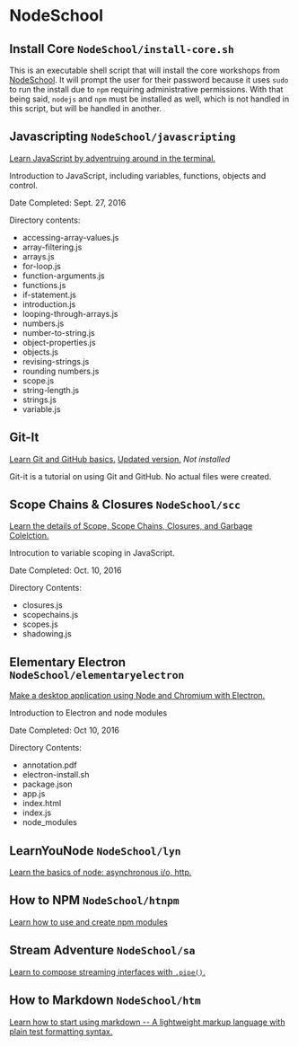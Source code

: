 # NodeSchool
## Install Core `NodeSchool/install-core.sh`
This is an executable shell script that will install the core workshops from [NodeSchool](http://nodeschool.io). It will prompt the user for their password because it uses `sudo` to run the install due to `npm` requiring administrative permissions. With that being said, `nodejs` and `npm` must be installed as well, which is not handled in this script, but will be handled in another.

## Javascripting `NodeSchool/javascripting`
[Learn JavaScript by adventruing around in the terminal.](https://github.com/sethvincent/javascripting)

Introduction to JavaScript, including variables, functions, objects and control.

Date Completed: Sept. 27, 2016

Directory contents:
* accessing-array-values.js
* array-filtering.js
* arrays.js
* for-loop.js
* function-arguments.js
* functions.js
* if-statement.js
* introduction.js
* looping-through-arrays.js
* numbers.js
* number-to-string.js
* object-properties.js
* objects.js
* revising-strings.js
* rounding numbers.js
* scope.js
* string-length.js
* strings.js
* variable.js

## Git-It
[Learn Git and GitHub basics.](https://github.com/jlord/git-it) [Updated version.](https://github.com/jlord/git-it-electron) _Not installed_

Git-it is a tutorial on using Git and GitHub. No actual files were created.

## Scope Chains & Closures `NodeSchool/scc`
[Learn the details of Scope, Scope Chains, Closures, and Garbage Colelction.](https://github.com/jesstelford/scope-chains-closures)

Introcution to variable scoping in JavaScript.

Date Completed: Oct. 10, 2016

Directory Contents:
* closures.js
* scopechains.js
* scopes.js
* shadowing.js

## Elementary Electron `NodeSchool/elementaryelectron`
[Make a desktop application using Node and Chromium with Electron.](https://github.com/maxogden/elementary-electron)

Introduction to Electron and node modules

Date Completed: Oct 10, 2016

Directory Contents:
* annotation.pdf
* electron-install.sh
* package.json
* app.js
* index.html
* index.js
* node_modules

## LearnYouNode `NodeSchool/lyn`
[Learn the basics of node: asynchronous i/o, http.](https://github.com/workshopper/learnyounode)

## How to NPM `NodeSchool/htnpm`
[Learn how to use and create npm modules](https://github.com/npm/how-to-npm)

## Stream Adventure `NodeSchool/sa`
[Learn to compose streaming interfaces with `.pipe()`.](https://github.com/workshopper/stream-adventure)

## How to Markdown `NodeSchool/htm`
[Learn how to start using markdown -- A lightweight markup language with plain test formatting syntax.](https://github.com/workshopper/how-to-markdown)